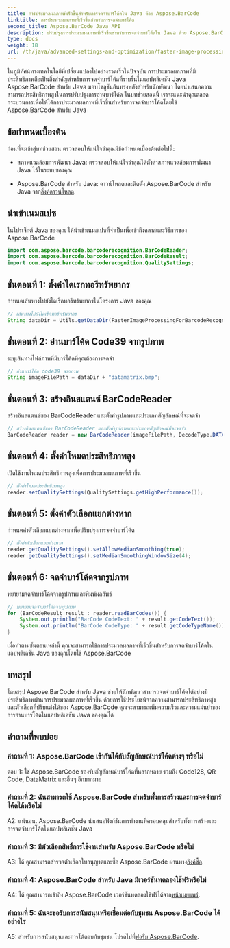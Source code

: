 ```yaml
---
title: การประมวลผลภาพที่เร็วขึ้นสำหรับการจดจำบาร์โค้ดใน Java ด้วย Aspose.BarCode
linktitle: การประมวลผลภาพที่เร็วขึ้นสำหรับการจดจำบาร์โค้ด
second_title: Aspose.BarCode Java API
description: ปรับปรุงการประมวลผลภาพที่เร็วขึ้นสำหรับการจดจำบาร์โค้ดใน Java ด้วย Aspose.BarCode ปฏิบัติตามคำแนะนำทีละขั้นตอนของเราเพื่อการประมวลผลภาพที่เร็วขึ้น
type: docs
weight: 18
url: /th/java/advanced-settings-and-optimization/faster-image-processing-barcode-recognition/
---
```


ในภูมิทัศน์ทางเทคโนโลยีที่เปลี่ยนแปลงไปอย่างรวดเร็วในปัจจุบัน การประมวลผลภาพที่มีประสิทธิภาพถือเป็นสิ่งสำคัญสำหรับการจดจำบาร์โค้ดที่ราบรื่นในแอปพลิเคชัน Java Aspose.BarCode สำหรับ Java มอบโซลูชันอันทรงพลังสำหรับนักพัฒนา โดยนำเสนอความสามารถประสิทธิภาพสูงในการปรับปรุงการอ่านบาร์โค้ด ในบทช่วยสอนนี้ เราจะแนะนำคุณตลอดกระบวนการเพื่อให้ได้การประมวลผลภาพที่เร็วขึ้นสำหรับการจดจำบาร์โค้ดโดยใช้ Aspose.BarCode สำหรับ Java

## ข้อกำหนดเบื้องต้น

ก่อนที่จะเข้าสู่บทช่วยสอน ตรวจสอบให้แน่ใจว่าคุณมีข้อกำหนดเบื้องต้นต่อไปนี้:

- สภาพแวดล้อมการพัฒนา Java: ตรวจสอบให้แน่ใจว่าคุณได้ตั้งค่าสภาพแวดล้อมการพัฒนา Java ไว้ในระบบของคุณ

-  Aspose.BarCode สำหรับ Java: ดาวน์โหลดและติดตั้ง Aspose.BarCode สำหรับ Java จาก[ลิ้งค์ดาวน์โหลด](https://releases.aspose.com/barcode/java/).

## นำเข้าเนมสเปซ

ในโปรเจ็กต์ Java ของคุณ ให้นำเข้าเนมสเปซที่จำเป็นเพื่อเข้าถึงคลาสและวิธีการของ Aspose.BarCode

```java
import com.aspose.barcode.barcoderecognition.BarCodeReader;
import com.aspose.barcode.barcoderecognition.BarCodeResult;
import com.aspose.barcode.barcoderecognition.QualitySettings;


```

## ขั้นตอนที่ 1: ตั้งค่าไดเรกทอรีทรัพยากร

กำหนดเส้นทางไปยังไดเร็กทอรีทรัพยากรในโครงการ Java ของคุณ

```java
// เส้นทางไปยังไดเร็กทอรีทรัพยากร
String dataDir = Utils.getDataDir(FasterImageProcessingForBarcodeRecognition.class) + "BarcodeReader/advanced_features/";
```

## ขั้นตอนที่ 2: อ่านบาร์โค้ด Code39 จากรูปภาพ

ระบุเส้นทางไฟล์ภาพที่มีบาร์โค้ดที่คุณต้องการจดจำ

```java
// อ่านบาร์โค้ด code39 จากภาพ
String imageFilePath = dataDir + "datamatrix.bmp";
```

## ขั้นตอนที่ 3: สร้างอินสแตนซ์ BarCodeReader

สร้างอินสแตนซ์ของ BarCodeReader และตั้งค่ารูปภาพและประเภทสัญลักษณ์ที่จะจดจำ

```java
// สร้างอินสแตนซ์ของ BarCodeReader และตั้งค่ารูปภาพและประเภทสัญลักษณ์ที่จะจดจำ
BarCodeReader reader = new BarCodeReader(imageFilePath, DecodeType.DATA_MATRIX);
```

## ขั้นตอนที่ 4: ตั้งค่าโหมดประสิทธิภาพสูง

เปิดใช้งานโหมดประสิทธิภาพสูงเพื่อการประมวลผลภาพที่เร็วขึ้น

```java
// ตั้งค่าโหมดประสิทธิภาพสูง
reader.setQualitySettings(QualitySettings.getHighPerformance());
```

## ขั้นตอนที่ 5: ตั้งค่าตัวเลือกแยกต่างหาก

กำหนดค่าตัวเลือกแยกต่างหากเพื่อปรับปรุงการจดจำบาร์โค้ด

```java
// ตั้งค่าตัวเลือกแยกต่างหาก
reader.getQualitySettings().setAllowMedianSmoothing(true);
reader.getQualitySettings().setMedianSmoothingWindowSize(4);
```

## ขั้นตอนที่ 6: จดจำบาร์โค้ดจากรูปภาพ

พยายามจดจำบาร์โค้ดจากรูปภาพและพิมพ์ผลลัพธ์

```java
// พยายามจดจำบาร์โค้ดจากรูปภาพ
for (BarCodeResult result : reader.readBarCodes()) {
    System.out.println("BarCode CodeText: " + result.getCodeText());
    System.out.println("BarCode CodeType: " + result.getCodeTypeName());
}
```

เมื่อทำตามขั้นตอนเหล่านี้ คุณจะสามารถใช้การประมวลผลภาพที่เร็วขึ้นสำหรับการจดจำบาร์โค้ดในแอปพลิเคชัน Java ของคุณโดยใช้ Aspose.BarCode

## บทสรุป

โดยสรุป Aspose.BarCode สำหรับ Java ช่วยให้นักพัฒนาสามารถจดจำบาร์โค้ดได้อย่างมีประสิทธิภาพผ่านการประมวลผลภาพที่เร็วขึ้น ด้วยการใช้ประโยชน์จากความสามารถประสิทธิภาพสูงและตัวเลือกที่ปรับแต่งได้ของ Aspose.BarCode คุณจะสามารถเพิ่มความเร็วและความแม่นยำของการอ่านบาร์โค้ดในแอปพลิเคชัน Java ของคุณได้

## คำถามที่พบบ่อย

### คำถามที่ 1: Aspose.BarCode เข้ากันได้กับสัญลักษณ์บาร์โค้ดต่างๆ หรือไม่

ตอบ 1: ใช่ Aspose.BarCode รองรับสัญลักษณ์บาร์โค้ดที่หลากหลาย รวมถึง Code128, QR Code, DataMatrix และอื่นๆ อีกมากมาย

### คำถามที่ 2: ฉันสามารถใช้ Aspose.BarCode สำหรับทั้งการสร้างและการจดจำบาร์โค้ดได้หรือไม่

A2: แน่นอน. Aspose.BarCode นำเสนอฟังก์ชันการทำงานที่ครอบคลุมสำหรับทั้งการสร้างและการจดจำบาร์โค้ดในแอปพลิเคชัน Java

### คำถามที่ 3: มีตัวเลือกสิทธิ์การใช้งานสำหรับ Aspose.BarCode หรือไม่

 A3: ได้ คุณสามารถสำรวจตัวเลือกใบอนุญาตและซื้อ Aspose.BarCode ผ่านทาง[ลิงค์ซื้อ](https://purchase.aspose.com/buy).

### คำถามที่ 4: Aspose.BarCode สำหรับ Java มีเวอร์ชันทดลองใช้ฟรีหรือไม่

A4: ได้ คุณสามารถเข้าถึง Aspose.BarCode เวอร์ชันทดลองใช้ฟรีได้จาก[หน้าเผยแพร่](https://releases.aspose.com/).

### คำถามที่ 5: ฉันจะขอรับการสนับสนุนหรือเชื่อมต่อกับชุมชน Aspose.BarCode ได้อย่างไร

 A5: สำหรับการสนับสนุนและการโต้ตอบกับชุมชน โปรดไปที่[ฟอรั่ม Aspose.BarCode](https://forum.aspose.com/c/barcode/13).